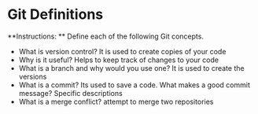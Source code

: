 # Git Definitions

**Instructions: ** Define each of the following Git concepts.

* What is version control?  It is used to create copies of your code
* Why is it useful? Helps to keep track of changes to your code
* What is a branch and why would you use one? It is used to create the versions
* What is a commit? Its used to save a code. What makes a good commit message? Specific descriptions
* What is a merge conflict? attempt to merge two repositories